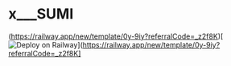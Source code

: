 # x___SUMI
(https://railway.app/new/template/0y-9iy?referralCode=_z2f8K)[![Deploy on Railway](https://railway.app/button.svg)](https://railway.app/new/template/0y-9iy?referralCode=_z2f8K]
